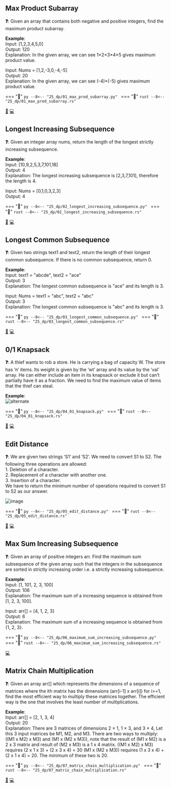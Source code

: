 ## Max Product Subarray

**❓**: Given an array that contains both negative and positive integers, find the maximum product subarray.

**Example**:  
Input: [1,2,3,4,5,0]  
Output: 120  
Explanation: In the given array, we can see 1×2×3×4×5 gives maximum product value.  

Input: Nums = [1,2,-3,0,-4,-5]  
Output: 20  
Explanation: In the given array, we can see (-4)×(-5) gives maximum product value.  

=== "🐍"
    ```py
    --8<-- "25_dp/01_max_prod_subarray.py"
    ```
=== "🦀"
    ```rust
    --8<-- "25_dp/01_max_prod_subarray.rs"
    ```
    
[📘](https://takeuforward.org/data-structure/maximum-product-subarray-in-an-array/) [💻](https://leetcode.com/problems/maximum-product-subarray/)<br>

## Longest Increasing Subsequence

**❓**: Given an integer array nums, return the length of the longest strictly increasing subsequence.

**Example**:  
Input: [10,9,2,5,3,7,101,18]  
Output: 4   
Explanation: The longest increasing subsequence is [2,3,7,101], therefore the length is 4.  

Input: Nums = [0,1,0,3,2,3]   
Output: 4  

=== "🐍"
    ```py
    --8<-- "25_dp/02_longest_increasing_subsequence.py"
    ```
=== "🦀"
    ```rust
    --8<-- "25_dp/02_longest_increasing_subsequence.rs"
    ```
    
[📘](https://takeuforward.org/data-structure/longest-increasing-subsequence-dp-41/) [💻](https://leetcode.com/problems/longest-increasing-subsequence/)<br>

## Longest Common Subsequence

**❓**: Given two strings text1 and text2, return the length of their longest common subsequence. If there is no common subsequence, return 0.

**Example**:  
Input: text1 = "abcde", text2 = "ace"  
Output: 3     
Explanation: The longest common subsequence is "ace" and its length is 3.   

Input: Nums = text1 = "abc", text2 = "abc"    
Output: 3  
Explanation: The longest common subsequence is "abc" and its length is 3.  

=== "🐍"
    ```py
    --8<-- "25_dp/03_longest_common_subsequence.py"
    ```
=== "🦀"
    ```rust
    --8<-- "25_dp/03_longest_common_subsequence.rs"
    ```
    
[📘](https://takeuforward.org/data-structure/longest-common-subsequence-dp-25/) [💻](https://leetcode.com/problems/longest-common-subsequence/)<br>

## 0/1 Knapsack

**❓**: A thief wants to rob a store. He is carrying a bag of capacity W. The store has ‘n’ items. Its weight is given by the ‘wt’ array and its value by the ‘val’ array. He can either include an item in its knapsack or exclude it but can’t partially have it as a fraction. We need to find the maximum value of items that the thief can steal.  

**Example**:  
![alternate](https://lh3.googleusercontent.com/bgxCoEMMmxwuN3HgXNgYZ_o_Gxb8QSyBXXTxwSpsP7757ECoAplkpCtBdoS5LFM-3C-YhAbIhIbB9XGKxTZBGm6GB7HstnwmKf3hix_8V3zfuHLrK70bOjr01PezXrYOymoEiCaZ) 

=== "🐍"
    ```py
    --8<-- "25_dp/04_01_knapsack.py"
    ```
=== "🦀"
    ```rust
    --8<-- "25_dp/04_01_knapsack.rs"
    ```
    
[📘](https://takeuforward.org/data-structure/0-1-knapsack-dp-19/) [💻](https://www.naukri.com/code360/problems/1072980)<br>

## Edit Distance

**❓**: We are given two strings ‘S1’ and ‘S2’. We need to convert S1 to S2. The following three operations are allowed:  
    1. Deletion of a character.  
    2. Replacement of a character with another one.  
    3. Insertion of a character.  
We have to return the minimum number of operations required to convert S1 to S2 as our answer.

![image](https://lh6.googleusercontent.com/Dxn0cvswqpu9nszd6gMXThvxbSwlyz_lLBUwzYmyNhvV9LcGNYWUjC9D8T9iP0pUlaf1WRtpYz061ttrSe8cvo-DvUeknkKX8MuDrBy4_JhsSqj4TVKoEoePOauIEpvN-UaeSZ5N)  

=== "🐍"
    ```py
    --8<-- "25_dp/05_edit_distance.py"
    ```
=== "🦀"
    ```rust
    --8<-- "25_dp/05_edit_distance.rs"
    ```
    
[📘](https://takeuforward.org/data-structure/edit-distance-dp-33/) [💻](https://leetcode.com/problems/edit-distance/)<br>

## Max Sum Increasing Subsequence

**❓**: Given an array of positive integers arr. Find the maximum sum subsequence of the given array such that the integers in the subsequence are sorted in strictly increasing order i.e. a strictly increasing subsequence. 

**Example**:  
Input: [1, 101, 2, 3, 100]    
Output: 106    
Explanation: The maximum sum of a increasing sequence is obtained from [1, 2, 3, 100].     

Input: arr[] = [4, 1, 2, 3]  
Output: 6  
Explanation: The maximum sum of a increasing sequence is obtained from {1, 2, 3}.  

=== "🐍"
    ```py
    --8<-- "25_dp/06_maximum_sum_increasing_subsequence.py"
    ```
=== "🦀"
    ```rust
    --8<-- "25_dp/06_maximum_sum_increasing_subsequence.rs"
    ```
    
[💻](https://www.geeksforgeeks.org/problems/maximum-sum-increasing-subsequence4749/1)<br>

## Matrix Chain Multiplication

**❓**: Given an array arr[] which represents the dimensions of a sequence of matrices where the ith matrix has the dimensions (arr[i-1] x arr[i]) for i>=1, find the most efficient way to multiply these matrices together. The efficient way is the one that involves the least number of multiplications.  

**Example**:  
Input: arr[] = [2, 1, 3, 4]  
Output: 20  
Explanation: There are 3 matrices of dimensions 2 × 1, 1 × 3, and 3 × 4, Let this 3 input matrices be M1, M2, and M3. There are two ways to multiply: ((M1 x M2) x M3) and (M1 x (M2 x M3)), note that the result of (M1 x M2) is a 2 x 3 matrix and result of (M2 x M3) is a 1 x 4 matrix. 
((M1 x M2) x M3)  requires (2 x 1 x 3) + (2 x 3 x 4) = 30 
(M1 x (M2 x M3))  requires (1 x 3 x 4) + (2 x 1 x 4) = 20. 
The minimum of these two is 20.   

=== "🐍"
    ```py
    --8<-- "25_dp/07_matrix_chain_multiplication.py"
    ```
=== "🦀"
    ```rust
    --8<-- "25_dp/07_matrix_chain_multiplication.rs"
    ```
    
[📘](https://takeuforward.org/dynamic-programming/matrix-chain-multiplication-dp-48/) [💻](https://www.geeksforgeeks.org/problems/matrix-chain-multiplication0303/1)<br>
